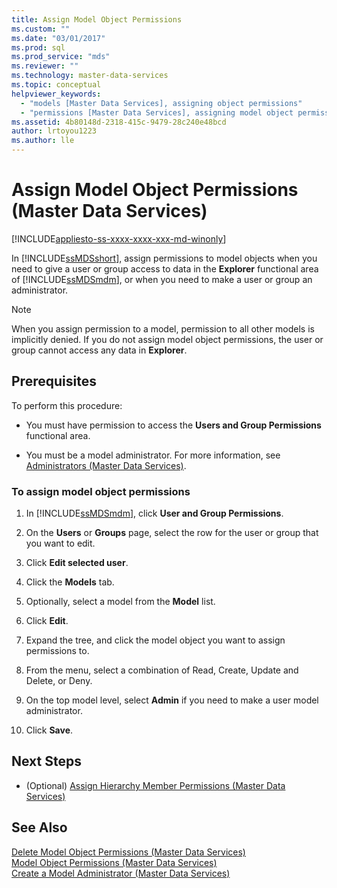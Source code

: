 ```yaml
---
title: Assign Model Object Permissions
ms.custom: ""
ms.date: "03/01/2017"
ms.prod: sql
ms.prod_service: "mds"
ms.reviewer: ""
ms.technology: master-data-services
ms.topic: conceptual
helpviewer_keywords: 
  - "models [Master Data Services], assigning object permissions"
  - "permissions [Master Data Services], assigning model object permissions"
ms.assetid: 4b80148d-2318-415c-9479-28c240e48bcd
author: lrtoyou1223
ms.author: lle
---
```

# Assign Model Object Permissions (Master Data Services)

[!INCLUDE[appliesto-ss-xxxx-xxxx-xxx-md-winonly](../includes/appliesto-ss-xxxx-xxxx-xxx-md-winonly.md)]

  In [!INCLUDE[ssMDSshort](../includes/ssmdsshort-md.md)], assign permissions to model objects when you need to give a user or group access to data in the **Explorer** functional area of [!INCLUDE[ssMDSmdm](../includes/ssmdsmdm-md.md)], or when you need to make a user or group an administrator.  
  
> [!NOTE]  
>  When you assign permission to a model, permission to all other models is implicitly denied. If you do not assign model object permissions, the user or group cannot access any data in **Explorer**.  
  
## Prerequisites  
 To perform this procedure:  
  
-   You must have permission to access the **Users and Group Permissions** functional area.  
  
-   You must be a model administrator. For more information, see [Administrators &#40;Master Data Services&#41;](../master-data-services/administrators-master-data-services.md).  
  
### To assign model object permissions  
  
1.  In [!INCLUDE[ssMDSmdm](../includes/ssmdsmdm-md.md)], click **User and Group Permissions**.  
  
2.  On the **Users** or **Groups** page, select the row for the user or group that you want to edit.  
  
3.  Click **Edit selected user**.  
  
4.  Click the **Models** tab.  
  
5.  Optionally, select a model from the **Model** list.  
  
6.  Click **Edit**.  
  
7.  Expand the tree, and click the model object you want to assign permissions to.  
  
8.  From the menu, select a combination of Read, Create, Update and Delete, or Deny.  
  
9. On the top model level, select **Admin** if you need to make a user model administrator.  
  
10. Click **Save**.  
  
## Next Steps  
  
-   (Optional) [Assign Hierarchy Member Permissions &#40;Master Data Services&#41;](../master-data-services/assign-hierarchy-member-permissions-master-data-services.md)  
  
## See Also  
 [Delete Model Object Permissions &#40;Master Data Services&#41;](../master-data-services/delete-model-object-permissions-master-data-services.md)   
 [Model Object Permissions &#40;Master Data Services&#41;](../master-data-services/model-object-permissions-master-data-services.md)   
 [Create a Model Administrator &#40;Master Data Services&#41;](../master-data-services/create-a-model-administrator-master-data-services.md)  
  
  
